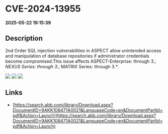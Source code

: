 # CVE-2024-13955

**2025-05-22 19:15:39**

## Description
2nd Order SQL injection vulnerabilities in ASPECT allow unintended access and manipulation of database repositories if administrator credentials become compromised.This issue affects ASPECT-Enterprise: through 3.*; NEXUS Series: through 3.*; MATRIX Series: through 3.*.

![](https://img.shields.io/static/v1?label=Score&message=9.4&color=red)
![](https://img.shields.io/static/v1?label=Severity&message=CRITICAL&color=red)
![](https://img.shields.io/static/v1?label=CWE&message=SQL&color=green)

## Links
- [https://search.abb.com/library/Download.aspx?DocumentID=9AKK108471A0021&LanguageCode=en&DocumentPartId=pdf&Action=Launch](https://search.abb.com/library/Download.aspx?DocumentID=9AKK108471A0021&LanguageCode=en&DocumentPartId=pdf&Action=Launch)
